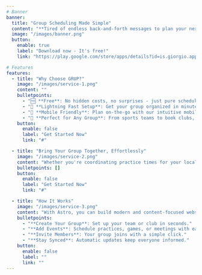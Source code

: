 ```yaml
---
# Banner
banner:
  title: "Group Scheduling Made Simple"
  content: "**Tired of endless back-and-forth messages to plan your next group event?** Say goodbye to scheduling headaches with our free, easy-to-use group scheduling tool!"
  image: "/images/banner.png"
  button:
    enable: true
    label: "Download now - It's free!"
    link: "https://play.google.com/store/apps/details?id=is.giorgio.app.parousia"

# Features
features:
  - title: "Why Choose GRUP?"
    image: "/images/service-1.png"
    content: ""
    bulletpoints:
      - "🆓 **Free**: No hidden costs, no surprises - just pure scheduling bliss."
      - "🚀 **Lightning Fast Setup**: Get your group organized in minutes, not hours."
      - "📱 **Mobile Friendly**: Plan on-the-go with our intuitive mobile app."
      - "👥 **Perfect for Any Group**: From sports teams to book clubs, we've got you covered."
    button:
      enable: false
      label: "Get Started Now"
      link: "#"

  - title: "Bring Your Group Together, Effortlessly"
    image: "/images/service-2.png"
    content: "Whether you're coordinating practice times for your local soccer team or finding the perfect date for your next book club meeting, our tool makes it a breeze."
    bulletpoints: []
    button:
      enable: false
      label: "Get Started Now"
      link: "#"

  - title: "How It Works"
    image: "/images/service-3.png"
    content: "With Astro, you can build modern and content-focused websites without sacrificing performance or ease of use."
    bulletpoints:
      - "**Create Your Group**: Set up your team or club in seconds."
      - "**Add Events**: Schedule practices, games, or meetings with ease."
      - "**Invite Members**: Your group joins with a simple click."
      - "**Stay Synced**: Automatic updates keep everyone informed."
    button:
      enable: false
      label: ""
      link: ""
---
```

